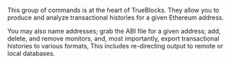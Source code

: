 <!-- markdownlint-disable MD033 MD036 MD041 -->
This group of commands is at the heart of TrueBlocks. They allow you to produce and analyze
transactional histories for a given Ethereum address.

You may also name addresses; grab the ABI file for a given address; add, delete, and remove
monitors, and, most importantly, export transactional histories to various formats, This
includes re-directing output to remote or local databases.
